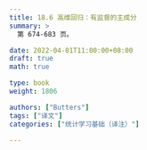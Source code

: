 ```yaml
---
title: 18.6 高维回归：有监督的主成分
summary: >
  第 674-683 页。

date: 2022-04-01T11:00:00+08:00
draft: true 
math: true

type: book
weight: 1806

authors: ["Butters"]
tags: ["译文"]
categories: ["统计学习基础（译注）"]

---
```


